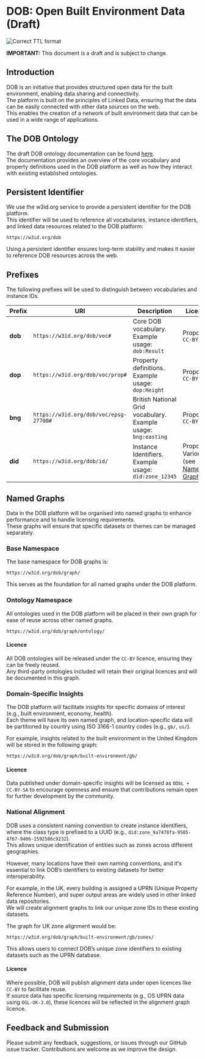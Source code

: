 # DOB: Open Built Environment Data (Draft)

![Correct TTL format](https://github.com/abc-rp/dob/actions/workflows/ttlformat.yaml/badge.svg)

**IMPORTANT:** This document is a draft and is subject to change.

## Introduction

DOB is an initiative that provides structured open data for the built environment, enabling data sharing and connectivity.  
The platform is built on the principles of Linked Data, ensuring that the data can be easily connected with other data sources on the web.  
This enables the creation of a network of built environment data that can be used in a wide range of applications.

## The DOB Ontology

The draft DOB ontology documentation can be found [here](docs/ontology.md).  
The documentation provides an overview of the core vocabulary and property definitions used in the DOB platform as well as how they interact with existing established ontologies.

## Persistent Identifier

We use the w3id.org service to provide a persistent identifier for the DOB platform.  
This identifier will be used to reference all vocabularies, instance identifiers, and linked data resources related to the DOB platform:

```
https://w3id.org/dob
```

Using a persistent identifier ensures long-term stability and makes it easier to reference DOB resources across the web.

## Prefixes

The following prefixes will be used to distinguish between vocabularies and instance IDs.

| Prefix | URI | Description | Licence |
|--------|-----|-------------|---------|
| **dob** | `https://w3id.org/dob/voc#` | Core DOB vocabulary. Example usage: `dob:Result` | Proposed: `CC-BY` |
| **dop** | `https://w3id.org/dob/voc/prop#` | Property definitions. Example usage: `dop:Height` | Proposed: `CC-BY` |
| **bng** | `https://w3id.org/dob/voc/epsg-27700#` | British National Grid vocabulary. Example usage: `bng:easting` | Proposed: `CC-BY` |
| **did** | `https://w3id.org/dob/id/` | Instance Identifiers. Example usage: `did:zone_12345` | Proposed: Various (see [Named Graphs](#named-graphs)) |

## Named Graphs

Data in the DOB platform will be organised into named graphs to enhance performance and to handle licensing requirements.  
These graphs will ensure that specific datasets or themes can be managed separately.

### Base Namespace

The base namespace for DOB graphs is:

```
https://w3id.org/dob/graph/
```

This serves as the foundation for all named graphs under the DOB platform.

### Ontology Namespace

All ontologies used in the DOB platform will be placed in their own graph for ease of reuse across other named graphs.

```
https://w3id.org/dob/graph/ontology/
```

#### Licence

All DOB ontologies will be released under the `CC-BY` licence, ensuring they can be freely reused.  
Any third-party ontologies included will retain their original licences and will be documented in this graph.

### Domain-Specific Insights

The DOB platform will facilitate insights for specific domains of interest (e.g., built environment, economy, health).  
Each theme will have its own named graph, and location-specific data will be partitioned by country using ISO 3166-1 country codes (e.g., `gb/`, `us/`).

For example, insights related to the built environment in the United Kingdom will be stored in the following graph:

```
https://w3id.org/dob/graph/built-environment/gb/
```

#### Licence

Data published under domain-specific insights will be licensed as `ODbL + CC-BY-SA` to encourage openness and ensure that contributions remain open for further development by the community.

### National Alignment

DOB uses a consistent naming convention to create instance identifiers, where the class type is prefixed to a UUID (e.g., `did:zone_9a7478fa-9505-4f67-9406-1592586c9232`).  
This allows unique identification of entities such as zones across different geographies.

However, many locations have their own naming conventions, and it's essential to link DOB’s identifiers to existing datasets for better interoperability.

For example, in the UK, every building is assigned a UPRN (Unique Property Reference Number), and super output areas are widely used in other linked data repositories.  
We will create alignment graphs to link our unique zone IDs to these existing datasets.

The graph for UK zone alignment would be:

```
https://w3id.org/dob/graph/built-environment/gb/zones/
```

This allows users to connect DOB’s unique zone identifiers to existing datasets such as the UPRN database.

#### Licence

Where possible, DOB will publish alignment data under open licences like `CC-BY` to facilitate reuse.  
If source data has specific licensing requirements (e.g., OS UPRN data using `OGL-UK-3.0`), these licences will be reflected in the alignment graph licence.

## Feedback and Submission

Please submit any feedback, suggestions, or issues through our GitHub issue tracker. Contributions are welcome as we improve the design.
